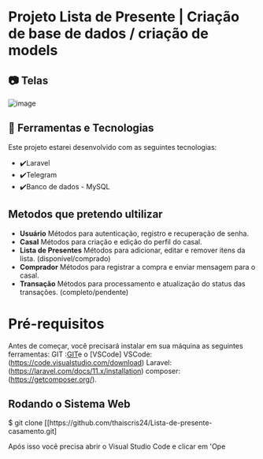 # Projeto Lista de Presente | Criação de base de dados / criação de models 

## 📷 Telas
![image](https://github.com/user-attachments/assets/d0a5f424-1bdf-4472-a637-36a4741702cf)




## 🚀 Ferramentas e Tecnologias

Este projeto estarei desenvolvido com as seguintes tecnologias:

- ✔️Laravel
- ✔️Telegram 
- ✔️Banco de dados - MySQL

## Metodos que pretendo ultilizar 

- **Usuário** Métodos para autenticação, registro e recuperação de senha.
- **Casal** Métodos para criação e edição do perfil do casal.
- **Lista de Presentes** Métodos para adicionar, editar e remover itens da lista. (disponível/comprado)
- **Comprador** Métodos para registrar a compra e enviar mensagem para o casal.
- **Transação** Métodos para processamento e atualização do status das transações. (completo/pendente)



# Pré-requisitos

Antes de começar, você precisará instalar em sua máquina as seguintes ferramentas: GIT :[GIT](https://git-scm.com/)e o [VSCode]  VSCode: (https://code.visualstudio.com/download) Laravel: (https://laravel.com/docs/11.x/installation) composer: (https://getcomposer.org/).  
<h2> Rodando o Sistema Web </h2>
$ git clone [[https://github.com/thaiscris24/Lista-de-presente-casamento.git]

Após isso você precisa abrir o Visual Studio Code e clicar em 'Ope


